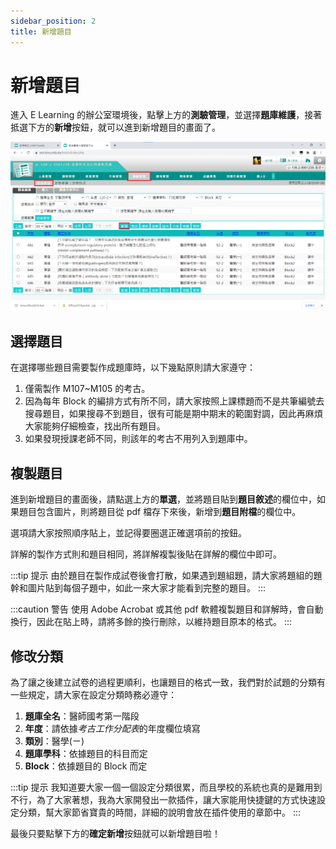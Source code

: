 ```yaml
---
sidebar_position: 2
title: 新增題目
---
```


# 新增題目

進入 E Learning 的辦公室環境後，點擊上方的**測驗管理**，並選擇**題庫維護**，接著抵選下方的**新增**按鈕，就可以進到新增題目的畫面了。

![Add question](../assets/add-question.png)

## 選擇題目

在選擇哪些題目需要製作成題庫時，以下幾點原則請大家遵守：

1. 僅需製作 M107~M105 的考古。
2. 因為每年 Block 的編排方式有所不同，請大家按照上課標題而不是共筆編號去搜尋題目，如果搜尋不到題目，很有可能是期中期末的範圍對調，因此再麻煩大家能夠仔細檢查，找出所有題目。
3. 如果發現授課老師不同，則該年的考古不用列入到題庫中。

## 複製題目

進到新增題目的畫面後，請點選上方的**單選**，並將題目貼到**題目敘述**的欄位中，如果題目包含圖片，則將題目從 pdf 檔存下來後，新增到**題目附檔**的欄位中。

選項請大家按照順序貼上，並記得要圈選正確選項前的按鈕。

詳解的製作方式則和題目相同，將詳解複製後貼在詳解的欄位中即可。

:::tip 提示
由於題目在製作成試卷後會打散，如果遇到題組題，請大家將題組的題幹和圖片貼到每個子題中，如此一來大家才能看到完整的題目。
:::

:::caution 警告
使用 Adobe Acrobat 或其他 pdf 軟體複製題目和詳解時，會自動換行，因此在貼上時，請將多餘的換行刪除，以維持題目原本的格式。
:::


## 修改分類

為了讓之後建立試卷的過程更順利，也讓題目的格式一致，我們對於試題的分類有一些規定，請大家在設定分類時務必遵守：

1. **題庫全名**：醫師國考第一階段
2. **年度**：請依據*考古工作分配表*的年度欄位填寫
3. **類別**：醫學(ㄧ)
4. **題庫學科**：依據題目的科目而定
5. **Block**：依據題目的 Block 而定

:::tip 提示
我知道要大家一個一個設定分類很累，而且學校的系統也真的是難用到不行，為了大家著想，我為大家開發出一款插件，讓大家能用快捷鍵的方式快速設定分類，幫大家節省寶貴的時間，詳細的說明會放在插件使用的章節中。
:::

最後只要點擊下方的**確定新增**按鈕就可以新增題目啦！
